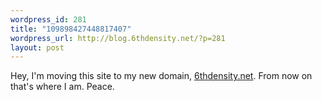 ```yaml
--- 
wordpress_id: 281
title: "109898427448817407"
wordpress_url: http://blog.6thdensity.net/?p=281
layout: post
---
```

Hey, I'm moving this site to my new domain, <a href="http://6thdensity.net/blog">6thdensity.net</a>.  From now on that's where I am.  Peace.
